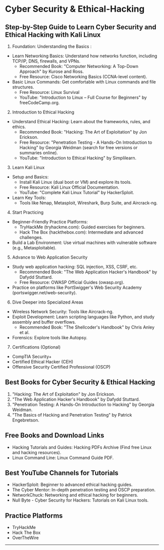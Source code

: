 # Cyber Security & Ethical-Hacking
## **Step-by-Step Guide to Learn Cyber Security and Ethical Hacking with Kali Linux**

1. Foundation: Understanding the Basics :
 - Learn Networking Basics: Understand how networks function, including TCP/IP, DNS, firewalls, and VPNs.
   - Recommended Book: "Computer Networking: A Top-Down Approach" by Kurose and Ross.
   - Free Resource: Cisco Networking Basics (CCNA-level content).
 - Basic Linux Commands: Get comfortable with Linux commands and file structures.
   - Free Resource: Linux Survival
   - YouTube: "Introduction to Linux – Full Course for Beginners" by freeCodeCamp.org.

2. Introduction to Ethical Hacking
 - Understand Ethical Hacking: Learn about the frameworks, rules, and ethics.
   - Recommended Book: "Hacking: The Art of Exploitation" by Jon Erickson.
   - Free Resource: "Penetration Testing - A Hands-On Introduction to Hacking" by Georgia Weidman (search for free versions or summaries online).
   - YouTube: "Introduction to Ethical Hacking" by Simplilearn.

3. Learn Kali Linux
 - Setup and Basics: 
   - Install Kali Linux (dual boot or VM) and explore its tools.
   - Free Resource: Kali Linux Official Documentation.
   - YouTube: "Complete Kali Linux Tutorial" by HackerSploit.
 - Learn Key Tools:
   - Tools like Nmap, Metasploit, Wireshark, Burp Suite, and Aircrack-ng.

4. Start Practicing
 - Beginner-Friendly Practice Platforms:
   - TryHackMe (tryhackme.com): Guided exercises for beginners.
   - Hack The Box (hackthebox.com): Intermediate and advanced challenges.
 - Build a Lab Environment: Use virtual machines with vulnerable software (e.g., Metasploitable).

5. Advance to Web Application Security
 - Study web application hacking: SQL injection, XSS, CSRF, etc.
   - Recommended Book: "The Web Application Hacker's Handbook" by Dafydd Stuttard.
   - Free Resource: OWASP Official Guides (owasp.org).
- Practice on platforms like PortSwigger's Web Security Academy (portswigger.net/web-security).
6. Dive Deeper into Specialized Areas
 - Wireless Network Security: Tools like Aircrack-ng.
 - Exploit Development: Learn scripting languages like Python, and study assembly and buffer overflows.
   - Recommended Book: "The Shellcoder's Handbook" by Chris Anley et al.
 - Forensics: Explore tools like Autopsy.
7. Certifications (Optional)
 - CompTIA Security+
 - Certified Ethical Hacker (CEH)
 - Offensive Security Certified Professional (OSCP)

## **Best Books for Cyber Security & Ethical Hacking**
1. "Hacking: The Art of Exploitation" by Jon Erickson.
2. "The Web Application Hacker's Handbook" by Dafydd Stuttard.
3. "Penetration Testing: A Hands-On Introduction to Hacking" by Georgia Weidman.
4. "The Basics of Hacking and Penetration Testing" by Patrick Engebretson.

## Free Books and Download Links
- Hacking Tutorials and Guides: Hacking PDFs Archive (Find free Linux and hacking resources).
- Linux Command Line: Linux Command Guide PDF.
 
## Best YouTube Channels for Tutorials
- HackerSploit: Beginner to advanced ethical hacking guides.
- The Cyber Mentor: In-depth penetration testing and OSCP preparation.
- NetworkChuck: Networking and ethical hacking for beginners.
-  Null Byte - Cyber Security for Hackers: Tutorials on Kali Linux tools.

## Practice Platforms
- TryHackMe
- Hack The Box
- OverTheWire
-------------

